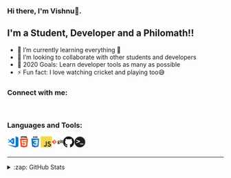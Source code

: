 ### Hi there, I'm Vishnu👋.

## I'm a Student, Developer and a Philomath!!

- 🌱 I’m currently learning everything 🤣
- 👯 I’m looking to collaborate with other students and developers
- 🥅 2020 Goals: Learn developer tools as many as possible
- ⚡ Fun fact: I love watching cricket and playing too😅


### Connect with me:

[<img align="left" alt="" width="22px" src="https://cdn.jsdelivr.net/npm/simple-icons@3.13.0/icons/facebook.svg" />][Facebook]
[<img align="left" alt="" width="22px" src="https://cdn.jsdelivr.net/npm/simple-icons@v3/icons/twitter.svg" />][twitter]
[<img align="left" alt="" width="22px" src="https://cdn.jsdelivr.net/npm/simple-icons@v3/icons/linkedin.svg" />][linkedin]
[<img align="left" alt="" width="22px" src="https://cdn.jsdelivr.net/npm/simple-icons@v3/icons/instagram.svg" />][instagram]

<br />

### Languages and Tools:

<img align="left" alt="Visual Studio Code" width="26px" src="https://raw.githubusercontent.com/github/explore/80688e429a7d4ef2fca1e82350fe8e3517d3494d/topics/visual-studio-code/visual-studio-code.png" />
<img align="left" alt="HTML5" width="26px" src="https://raw.githubusercontent.com/github/explore/80688e429a7d4ef2fca1e82350fe8e3517d3494d/topics/html/html.png" />
<img align="left" alt="CSS3" width="26px" src="https://raw.githubusercontent.com/github/explore/80688e429a7d4ef2fca1e82350fe8e3517d3494d/topics/css/css.png" />
<img align="left" alt="JavaScript" width="26px" src="https://raw.githubusercontent.com/github/explore/80688e429a7d4ef2fca1e82350fe8e3517d3494d/topics/javascript/javascript.png" />
<img align="left" alt="Git" width="26px" src="https://raw.githubusercontent.com/github/explore/80688e429a7d4ef2fca1e82350fe8e3517d3494d/topics/git/git.png" />
<img align="left" alt="GitHub" width="26px" src="https://raw.githubusercontent.com/github/explore/78df643247d429f6cc873026c0622819ad797942/topics/github/github.png" />
<img align="left" alt="Terminal" width="26px" src="https://raw.githubusercontent.com/github/explore/80688e429a7d4ef2fca1e82350fe8e3517d3494d/topics/terminal/terminal.png" />

<br />
<br />

---


<details>
  <summary>:zap: GitHub Stats</summary>

  <img align="left" alt="Vishnu's GitHub Stats" src="https://github-readme-stats.codestackr.vercel.app/api?username=vishnu-sagubandi&show_icons=true&hide_border=true" />
  [![Top Langs](https://github-readme-stats.vercel.app/api/top-langs/?username=vishnu-sagubandi&layout=compact)](https://github.com/vishnu-sagubandi/github-readme-stats)

</details>

[website]:https://github.com/vishnu-sagubandi/
[twitter]: https://twitter.com/Vishnu80305467
[instagram]: https://twitter.com/Vishnu80305467
[linkedin]: https://www.linkedin.com/in/vishnu-murthy-sagubandi-72022a191/
[Facebook]:https://www.facebook.com/vishnu.sagubandi/
